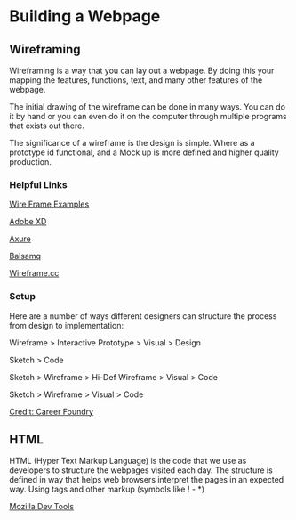 # Building a Webpage

## Wireframing

Wireframing is a way that you can lay out a webpage. By doing this your mapping the features, functions, text, and many other features of the webpage.

The initial drawing of the wireframe can be done in many ways. You can do it by hand or you can even do it on the computer through multiple programs that exists out there.

The significance of a wireframe is the design is simple. Where as a prototype id functional, and a Mock up is more defined and higher quality production.

### Helpful Links

[Wire Frame Examples](https://careerfoundry.com/en/blog/ux-design/website-app-wireframe-examples/)

[Adobe XD](https://www.creativebloq.com/reviews/adobe-xd)

[Axure](https://www.axure.com/)

[Balsamq](https://balsamiq.com/wireframes/)

[Wireframe.cc](https://wireframe.cc)

### Setup

Here are a number of ways different designers can structure the process from design to implementation:

Wireframe > Interactive Prototype > Visual > Design

Sketch > Code

Sketch > Wireframe > Hi-Def Wireframe > Visual > Code

Sketch > Wireframe > Visual > Code

[Credit: Career Foundry](https://careerfoundry.com/en/blog/ux-design/how-to-create-your-first-wireframe/)

## HTML

HTML (Hyper Text Markup Language)  is the code that we use as developers to structure the webpages visited each day. The structure is defined in way that helps web browsers interpret the pages in an expected way. Using tags and other markup (symbols like ! - *)

[Mozilla Dev Tools](https://developer.mozilla.org/en-US/docs/Learn/Getting_started_with_the_web/HTML_basics)
